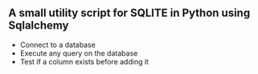 ## A small utility script for SQLITE in Python using Sqlalchemy
- Connect to a database 
- Execute any query on the database
- Test if a column exists before adding it 